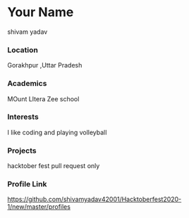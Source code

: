 # Your Name
shivam yadav

### Location
Gorakhpur ,Uttar Pradesh

### Academics

MOunt LItera Zee school

### Interests

I like coding and playing volleyball

### Projects

hacktober fest pull request only

### Profile Link

https://github.com/shivamyadav42001/Hacktoberfest2020-1/new/master/profiles
